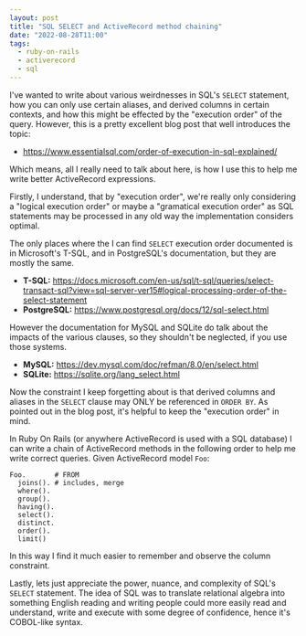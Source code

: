 ```yaml
---
layout: post
title: "SQL SELECT and ActiveRecord method chaining"
date: "2022-08-28T11:00"
tags: 
  - ruby-on-rails
  - activerecord
  - sql
---
```


I've wanted to write about various weirdnesses in SQL's `SELECT`
statement, how you can only use certain aliases, and derived columns
in certain contexts, and how this might be effected by the "execution
order" of the query. However, this is a pretty excellent blog post
that well introduces the topic:

-   <https://www.essentialsql.com/order-of-execution-in-sql-explained/>

Which means, all I really need to talk about here, is how I use this
to help me write better ActiveRecord expressions.

<!-- more -->

Firstly, I understand, that by "execution order", we're really only
considering a "logical execution order" or maybe a "gramatical
execution order" as SQL statements may be processed in any old way the
implementation considers optimal. 

The only places where the I can find `SELECT` execution order
documented is in Microsoft's T-SQL, and in PostgreSQL's documentation,
but they are mostly the same.

-   **T-SQL:** <https://docs.microsoft.com/en-us/sql/t-sql/queries/select-transact-sql?view=sql-server-ver15#logical-processing-order-of-the-select-statement>
-   **PostgreSQL:** <https://www.postgresql.org/docs/12/sql-select.html>

However the documentation for MySQL and SQLite do talk about the
impacts of the various clauses, so they shouldn't be neglected, if you
use those systems.

-   **MySQL:** <https://dev.mysql.com/doc/refman/8.0/en/select.html>
-   **SQLite:** <https://sqlite.org/lang_select.html>

Now the constraint I keep forgetting about is that derived columns and
aliases in the `SELECT` clause may ONLY be referenced in `ORDER
BY`. As pointed out in the blog post, it's helpful to keep the
"execution order" in mind.

In Ruby On Rails (or anywhere ActiveRecord is used with a SQL
database) I can write a chain of ActiveRecord methods in the following
order to help me write correct queries. Given ActiveRecord model
`Foo`:

```
Foo.       # FROM
  joins(). # includes, merge
  where().
  group().
  having().
  select().
  distinct.
  order().
  limit()
```

In this way I find it much easier to remember and observe the column
constraint.

Lastly, lets just appreciate the power, nuance, and complexity of
SQL's `SELECT` statement. The idea of SQL was to translate relational
algebra into something English reading and writing people could more
easily read and understand, write and execute with some degree of
confidence, hence it's COBOL-like syntax.
